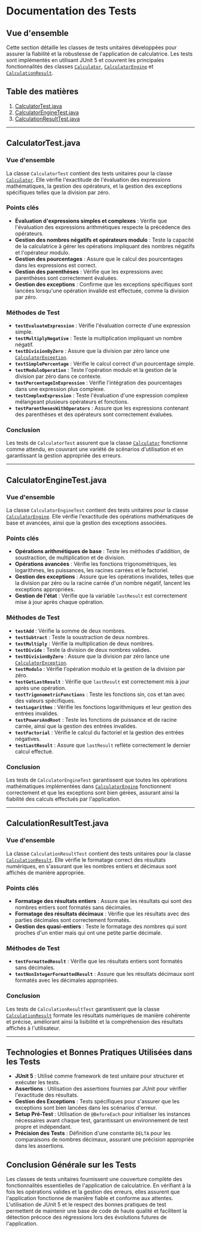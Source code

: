 # Documentation des Tests

## Vue d'ensemble
Cette section détaille les classes de tests unitaires développées pour assurer la fiabilité et la robustesse de l'application de calculatrice. Les tests sont implémentés en utilisant JUnit 5 et couvrent les principales fonctionnalités des classes [`Calculator`](calculator.md), [`CalculatorEngine`](calculatorEngine.md) et [`CalculationResult`](calculationResult.md).

## Table des matières

1. [CalculatorTest.java](#calculatortestjava)
2. [CalculatorEngineTest.java](#calculatorenginetestjava)
3. [CalculationResultTest.java](#calculationresulttestjava)

---

## CalculatorTest.java

### Vue d'ensemble
La classe `CalculatorTest` contient des tests unitaires pour la classe [`Calculator`](calculator.md). Elle vérifie l'exactitude de l'évaluation des expressions mathématiques, la gestion des opérateurs, et la gestion des exceptions spécifiques telles que la division par zéro.

### Points clés

- **Évaluation d'expressions simples et complexes** : Vérifie que l'évaluation des expressions arithmétiques respecte la précédence des opérateurs.
- **Gestion des nombres négatifs et opérateurs modulo** : Teste la capacité de la calculatrice à gérer les opérations impliquant des nombres négatifs et l'opérateur modulo.
- **Gestion des pourcentages** : Assure que le calcul des pourcentages dans les expressions est correct.
- **Gestion des parenthèses** : Vérifie que les expressions avec parenthèses sont correctement évaluées.
- **Gestion des exceptions** : Confirme que les exceptions spécifiques sont lancées lorsqu'une opération invalide est effectuée, comme la division par zéro.

### Méthodes de Test

- **`testEvaluateExpression`** : Vérifie l'évaluation correcte d'une expression simple.
- **`testMultiplyNegative`** : Teste la multiplication impliquant un nombre négatif.
- **`testDivisionByZero`** : Assure que la division par zéro lance une [`CalculatorException`](calculatorException.md).
- **`testSimplePercentage`** : Vérifie le calcul correct d'un pourcentage simple.
- **`testModuloOperation`** : Teste l'opération modulo et la gestion de la division par zéro dans ce contexte.
- **`testPercentageInExpression`** : Vérifie l'intégration des pourcentages dans une expression plus complexe.
- **`testComplexExpression`** : Teste l'évaluation d'une expression complexe mélangeant plusieurs opérateurs et fonctions.
- **`testParenthesesWithOperators`** : Assure que les expressions contenant des parenthèses et des opérateurs sont correctement évaluées.

### Conclusion
Les tests de `CalculatorTest` assurent que la classe [`Calculator`](calculator.md) fonctionne comme attendu, en couvrant une variété de scénarios d'utilisation et en garantissant la gestion appropriée des erreurs.

---

## CalculatorEngineTest.java

### Vue d'ensemble
La classe `CalculatorEngineTest` contient des tests unitaires pour la classe [`CalculatorEngine`](calculatorEngine.md). Elle vérifie l'exactitude des opérations mathématiques de base et avancées, ainsi que la gestion des exceptions associées.

### Points clés

- **Opérations arithmétiques de base** : Teste les méthodes d'addition, de soustraction, de multiplication et de division.
- **Opérations avancées** : Vérifie les fonctions trigonométriques, les logarithmes, les puissances, les racines carrées et le factoriel.
- **Gestion des exceptions** : Assure que les opérations invalides, telles que la division par zéro ou la racine carrée d'un nombre négatif, lancent les exceptions appropriées.
- **Gestion de l'état** : Vérifie que la variable `lastResult` est correctement mise à jour après chaque opération.

### Méthodes de Test

- **`testAdd`** : Vérifie la somme de deux nombres.
- **`testSubtract`** : Teste la soustraction de deux nombres.
- **`testMultiply`** : Vérifie la multiplication de deux nombres.
- **`testDivide`** : Teste la division de deux nombres valides.
- **`testDivisionByZero`** : Assure que la division par zéro lance une [`CalculatorException`](calculatorException.md).
- **`testModulo`** : Vérifie l'opération modulo et la gestion de la division par zéro.
- **`testGetLastResult`** : Vérifie que `lastResult` est correctement mis à jour après une opération.
- **`testTrigonometricFunctions`** : Teste les fonctions sin, cos et tan avec des valeurs spécifiques.
- **`testLogarithms`** : Vérifie les fonctions logarithmiques et leur gestion des entrées invalides.
- **`testPowersAndRoot`** : Teste les fonctions de puissance et de racine carrée, ainsi que la gestion des entrées invalides.
- **`testFactorial`** : Vérifie le calcul du factoriel et la gestion des entrées négatives.
- **`testLastResult`** : Assure que `lastResult` reflète correctement le dernier calcul effectué.

### Conclusion
Les tests de `CalculatorEngineTest` garantissent que toutes les opérations mathématiques implémentées dans [`CalculatorEngine`](calculatorEngine.md) fonctionnent correctement et que les exceptions sont bien gérées, assurant ainsi la fiabilité des calculs effectués par l'application.

---

## CalculationResultTest.java

### Vue d'ensemble
La classe `CalculationResultTest` contient des tests unitaires pour la classe [`CalculationResult`](calculationResult.md). Elle vérifie le formatage correct des résultats numériques, en s'assurant que les nombres entiers et décimaux sont affichés de manière appropriée.

### Points clés

- **Formatage des résultats entiers** : Assure que les résultats qui sont des nombres entiers sont formatés sans décimales.
- **Formatage des résultats décimaux** : Vérifie que les résultats avec des parties décimales sont correctement formatés.
- **Gestion des quasi-entiers** : Teste le formatage des nombres qui sont proches d'un entier mais qui ont une petite partie décimale.

### Méthodes de Test

- **`testFormattedResult`** : Vérifie que les résultats entiers sont formatés sans décimales.
- **`testNonIntegerFormattedResult`** : Assure que les résultats décimaux sont formatés avec les décimales appropriées.

### Conclusion
Les tests de `CalculationResultTest` garantissent que la classe [`CalculationResult`](calculationResult.md) formate les résultats numériques de manière cohérente et précise, améliorant ainsi la lisibilité et la compréhension des résultats affichés à l'utilisateur.

---

## Technologies et Bonnes Pratiques Utilisées dans les Tests

- **JUnit 5** : Utilisé comme framework de test unitaire pour structurer et exécuter les tests.
- **Assertions** : Utilisation des assertions fournies par JUnit pour vérifier l'exactitude des résultats.
- **Gestion des Exceptions** : Tests spécifiques pour s'assurer que les exceptions sont bien lancées dans les scénarios d'erreur.
- **Setup Pré-Test** : Utilisation de `@BeforeEach` pour initialiser les instances nécessaires avant chaque test, garantissant un environnement de test propre et indépendant.
- **Précision des Tests** : Définition d'une constante `DELTA` pour les comparaisons de nombres décimaux, assurant une précision appropriée dans les assertions.

## Conclusion Générale sur les Tests

Les classes de tests unitaires fournissent une couverture complète des fonctionnalités essentielles de l'application de calculatrice. En vérifiant à la fois les opérations valides et la gestion des erreurs, elles assurent que l'application fonctionne de manière fiable et conforme aux attentes. L'utilisation de JUnit 5 et le respect des bonnes pratiques de test permettent de maintenir une base de code de haute qualité et facilitent la détection précoce des régressions lors des évolutions futures de l'application.